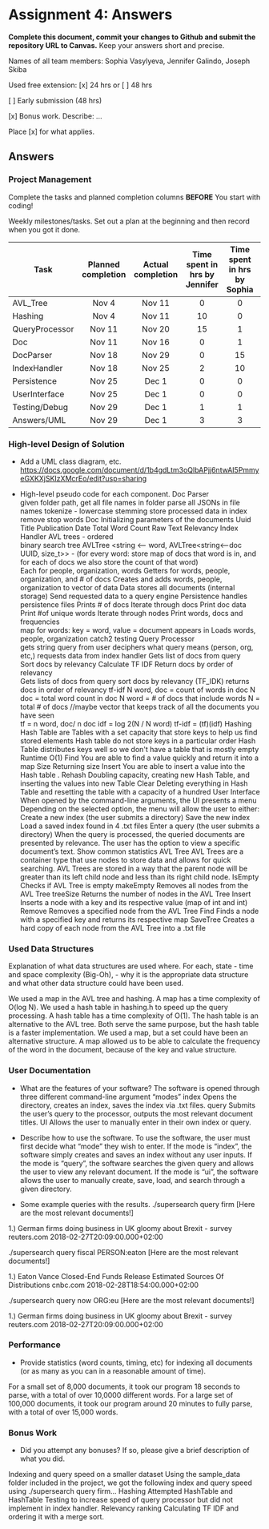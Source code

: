 # Assignment 4: Answers

**Complete this document, commit your changes to Github and submit the repository URL to Canvas.** Keep your answers short and precise.

Names of all team members: Sophia Vasylyeva, Jennifer Galindo, Joseph Skiba

Used free extension: [x] 24 hrs or [ ] 48 hrs

[ ] Early submission (48 hrs)

[x] Bonus work. Describe: ...

Place [x] for what applies.


## Answers

### Project Management

Complete the tasks and planned completion columns **BEFORE** You start with 
coding!


Weekly milestones/tasks. Set out a plan at the beginning and then record when you got it done.

| Task              | Planned completion | Actual completion | Time spent in hrs by Jennifer | Time spent in hrs by Sophia |  Time spent in hrs by Joseph |
| -----------       | :-----------------:| :---------------: | :---------------------------: | :-------------------------: |  :-------------------------: |
|  AVL_Tree         |       Nov 4        |      Nov 11       |               0               |              0              |              10              |
|  Hashing          |       Nov 4        |      Nov 11       |               10              |              0              |              0               |
|  QueryProcessor   |       Nov 11       |      Nov 20       |               15              |              1              |              0               |
|  Doc              |       Nov 11       |      Nov 16       |               0               |              1              |              0               |
|  DocParser        |       Nov 18       |      Nov 29       |               0               |              15             |              0               |
|  IndexHandler     |       Nov 18       |      Nov 25       |               2               |              10             |              1               |  
|  Persistence      |       Nov 25       |      Dec 1        |               0               |              0              |              5               |
|  UserInterface    |       Nov 25       |      Dec 1        |               0               |              0              |              7               |
|  Testing/Debug    |       Nov 29       |      Dec 1        |               1               |              1              |              3               |
|  Answers/UML      |       Nov 29       |      Dec 1        |               3               |              3              |              2               |  
 



### High-level Design of Solution

- Add a UML class diagram, etc.
https://docs.google.com/document/d/1b4gdLtm3oQlbAPjj6ntwAI5PmmyeGXKXjSKIzXMcrEo/edit?usp=sharing

- High-level pseudo code for each component.
Doc Parser  
    given folder path, get all file names in folder 
    parse all JSONs in file names 
        tokenize - lowercase 
        stemming 
        store processed data in index 
        remove stop words 
Doc 
    Initializing parameters of the documents
        Uuid
        Title
        Publication
        Date
        Total Word Count
        Raw Text
        Relevancy 
Index Handler
    AVL trees - ordered    
        binary search tree 
        AVLTree <string <-- word, AVLTree<string<--doc UUID, size_t>> - (for every word: store map of docs that word is in, and for each of docs we also store the count of that word)  
        Each for people, organization, words
    Getters for words, people, organization, and # of docs
    Creates and adds words, people, organization to vector of data 
        Data stores all documents (internal storage)
    Send requested data to a query engine 
    Persistence
        handles persistence files 
            Prints # of docs 
            Iterate through docs 
            Print doc data 
            Print #of unique words 
            Iterate through nodes 
            Print words, docs and frequencies  
            map for words: key = word, value = document appears in 
        Loads words, people, organization
    catch2 testing 
Query Processor   
    gets string query from user 
    deciphers what query means (person, org, etc,) 
    requests data from index handler 
    Gets list of docs from query  
    Sort docs by relevancy 
    Calculate TF IDF 
    Return docs by order of relevancy  
    Gets lists of docs from query 
    sort docs by relevancy (TF_IDK) 
    returns docs in order of relevancy 
    tf-idf 
        N word, doc = count of words in doc 
        N doc = total word count in doc 
        N word = # of docs that include words 
        N = total # of docs //maybe vector that keeps track of all the documents you have seen  
        tf = n word, doc/ n doc 
        idf = log 2(N / N word) 
        tf-idf = (tf)(idf) 
Hashing
    Hash Table are Tables with a set capacity that store keys to help us find stored elements 
    Hash table do not store keys in a particular order
    Hash Table distributes keys well so we don't have a table that is mostly empty 
    Runtime O(1)
    Find
        You are able to find a value quickly and return it into a map 
    Size
        Returning size
    Insert
        You are able to insert a value into the Hash table .
    Rehash
        Doubling capacity, creating new Hash Table, and inserting the values into new Table
    Clear
        Deleting everything in Hash Table and resetting the table with a capacity of a hundred
User Interface 
    When opened by the command-line arguments, the UI presents a menu
    Depending on the selected option, the menu will allow the user to either:
        Create a new index (the user submits a directory)
        Save the new index
        Load a saved index found in 4 .txt files
        Enter a query (the user submits a directory)
            When the query is processed, the queried documents are presented by relevance.
            The user has the option to view a specific document’s text.
        Show common statistics
AVL Tree
    AVL Trees are a container type that use nodes to store data and allows for quick searching.
    AVL Trees are stored in a way that the parent node will be greater than its left child node and less than its right child node.
    IsEmpty
        Checks if AVL Tree is empty
    makeEmpty
        Removes all nodes from the AVL Tree
    treeSize
        Returns the number of nodes in the AVL Tree
    Insert
        Inserts a node with a key and its respective value (map of int and int)
    Remove
        Removes a specified node from the AVL Tree
    Find
        Finds a node with a specified key and returns its respective map
    SaveTree
        Creates a hard copy of each node from the AVL Tree into a .txt file


### Used Data Structures
Explanation of what data structures are used where. For each, state
    - time and space complexity (Big-Oh),
    - why it is the appropriate data structure and what other data structure could have been used.

We used a map in the AVL tree and hashing. A map has a time complexity of O(log N).
We used a hash table in hashing.h to speed up the query processing. A hash table has a time complexity of O(1).
The hash table is an alternative to the AVL tree. Both serve the same purpose, but the hash table is a faster implementation. 
We used a map, but a set could have been an alternative structure. A map allowed us to be able to calculate the frequency of the word in the document, because of the key and value structure. 

### User Documentation
- What are the features of your software?
The software is opened through three different command-line argument “modes”
    index <user directory>
        Opens the directory, creates an index, saves the index via .txt files.
    query <user query>
        Submits the user’s query to the processor, outputs the most relevant document titles.
    UI
        Allows the user to manually enter in their own index or query.

- Describe how to use the software.
To use the software, the user must first decide what “mode” they wish to enter.
    If the mode is “index”, the software simply creates and saves an index without any user inputs.
    If the mode is “query”, the software searches the given query and allows the user to view any relevant document.
    If the mode is “ui”, the software allows the user to manually create, save, load, and search through a given directory.

- Some example queries with the results.
./supersearch query firm
     [Here are the most relevant documents!]     

1.)   German firms doing business in UK gloomy about Brexit - survey
         reuters.com
        2018-02-27T20:09:00.000+02:00

./supersearch query fiscal PERSON:eaton
     [Here are the most relevant documents!]     

1.)   Eaton Vance Closed-End Funds Release Estimated Sources Of Distributions
         cnbc.com
        2018-02-28T18:54:00.000+02:00

./supersearch query now ORG:eu
    [Here are the most relevant documents!]     

1.)   German firms doing business in UK gloomy about Brexit - survey
         reuters.com
        2018-02-27T20:09:00.000+02:00

### Performance
- Provide statistics (word counts, timing, etc) for indexing all documents (or as many as you can in a reasonable amount of time).

For a small set of 8,000 documents, it took our program 18 seconds to parse, with a total of over 10,0000 different words.
For a large set of 100,000 documents, it took our program around 20 minutes to fully parse, with a total of over 15,000 words.

### Bonus Work
- Did you attempt any bonuses? If so, please give a brief description of what you did.

Indexing and query speed on a smaller dataset
    Using the sample_data folder included in the project, we got the following index and query speed using ./supersearch query firm…
Hashing
    Attempted HashTable and HashTable Testing to increase speed of query processor but did not implement in index handler.
Relevancy ranking
    Calculating TF IDF and ordering it with a merge sort.
